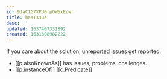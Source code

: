 ```yaml
---
id: 9JaCTG7XPU0rpOW6xEcwr
title: hasIssue
desc: ''
updated: 1637407331892
created: 1631308982222
---
```


If you care about the solution, unreported issues get reported.

- [[p.alsoKnownAs]] has issues, problems, challenges. 
- [[p.instanceOf]] [[c.Predicate]]
  
